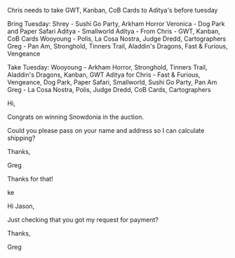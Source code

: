 Chris needs to take GWT, Kanban, CoB Cards to Aditya's before tuesday

Bring Tuesday:
Shrey - Sushi Go Party, Arkham Horror
Veronica - Dog Park and Paper Safari
Aditya - Smallworld
Aditya - From Chris - GWT, Kanban, CoB Cards
Wooyoung - Polis, La Cosa Nostra, Judge Dredd, Cartographers
Greg - Pan Am, Stronghold, Tinners Trail, Aladdin's Dragons, Fast & Furious, Vengeance

Take Tuesday:
Wooyoung - Arkham Horror, Stronghold, Tinners Trail, Aladdin's Dragons, Kanban, GWT
Aditya for Chris - Fast & Furious, Vengeance, Dog Park, Paper Safari, Smallworld, Sushi Go Party, Pan Am
Greg - La Cosa Nostra, Polis, Judge Dredd, CoB Cards, Cartographers

Hi,

Congrats on winning Snowdonia in the auction.

Could you please pass on your name and address so I can calculate shipping?

Thanks,

Greg

Thanks for that!

ke



Hi Jason, 

  Just checking that you got my request for payment?

Thanks,

Greg